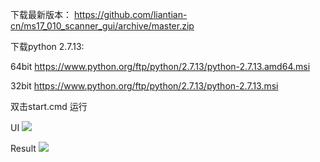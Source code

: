 下载最新版本：
https://github.com/liantian-cn/ms17_010_scanner_gui/archive/master.zip

下载python 2.7.13:

64bit
https://www.python.org/ftp/python/2.7.13/python-2.7.13.amd64.msi

32bit
https://www.python.org/ftp/python/2.7.13/python-2.7.13.msi

双击start.cmd 运行

UI
![](https://github.com/liantian-cn/ms17_010_scanner_gui/raw/master/snipaste_20170517_215141.png)

Result
![](https://github.com/liantian-cn/ms17_010_scanner_gui/raw/master/snipaste_20170517_215439.png)